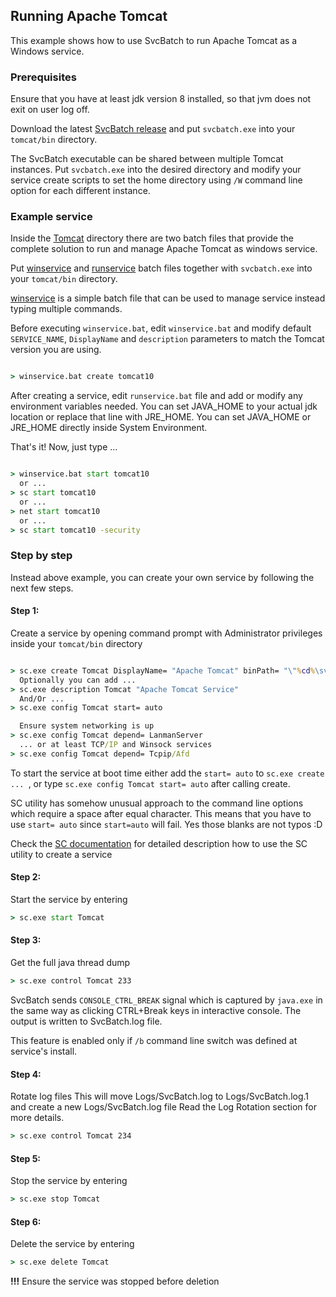 ## Running Apache Tomcat

This example shows how to use SvcBatch to run Apache Tomcat
as a Windows service.


### Prerequisites

Ensure that you have at least jdk version 8 installed, so that
jvm does not exit on user log off.

Download the latest [SvcBatch release](https://github.com/mturk/svcbatch/releases)
and put `svcbatch.exe` into your `tomcat/bin` directory.

The SvcBatch executable can be shared between multiple Tomcat instances.
Put `svcbatch.exe` into the desired directory and modify
your service create scripts to set the home directory using `/W`
command line option for each different instance.


### Example service

Inside the [Tomcat](tomcat/) directory there are two batch files that
provide the complete solution to run and manage Apache Tomcat as
windows service.


Put [winservice](tomcat/winservice.bat) and [runservice](tomcat/runservice.bat)
batch files together with `svcbatch.exe` into your `tomcat/bin` directory.

[winservice](tomcat/winservice.bat) is a simple batch file
that can be used to manage service instead typing multiple commands.

Before executing `winservice.bat`, edit `winservice.bat` and modify
default `SERVICE_NAME`, `DisplayName` and `description`
parameters to match the Tomcat version you are using.

```cmd

> winservice.bat create tomcat10

```

After creating a service, edit `runservice.bat` file and add
or modify any environment variables needed. You can set
JAVA_HOME to your actual jdk location or replace that line
with JRE_HOME. You can set JAVA_HOME or JRE_HOME directly inside
System Environment.

That's it! Now, just type ...

```cmd

> winservice.bat start tomcat10
  or ...
> sc start tomcat10
  or ...
> net start tomcat10
  or ...
> sc start tomcat10 -security

```

### Step by step

Instead above example, you can create your own
service by following the next few steps.

#### Step 1:
Create a service by opening command prompt with Administrator
privileges inside your `tomcat/bin` directory

```cmd

> sc.exe create Tomcat DisplayName= "Apache Tomcat" binPath= "\"%cd%\svcbatch.exe\" /b /w ..\ bin\catalina.bat run"
  Optionally you can add ...
> sc.exe description Tomcat "Apache Tomcat Service"
  And/Or ...
> sc.exe config Tomcat start= auto

  Ensure system networking is up
> sc.exe config Tomcat depend= LanmanServer
  ... or at least TCP/IP and Winsock services
> sc.exe config Tomcat depend= Tcpip/Afd

```

To start the service at boot time either add the `start= auto` to `sc.exe create ... `,
or type `sc.exe config Tomcat start= auto` after calling create.

SC utility has somehow unusual approach to the command line options
which require a space after equal character. This means that you have
to use `start= auto` since `start=auto` will fail. Yes those
blanks are not typos :D

Check the [SC documentation](https://docs.microsoft.com/en-us/windows-server/administration/windows-commands/sc-create)
for detailed description how to use the SC utility to create a service

#### Step 2:
Start the service by entering

```cmd
> sc.exe start Tomcat

```

#### Step 3:
Get the full java thread dump

```cmd
> sc.exe control Tomcat 233

```
SvcBatch sends `CONSOLE_CTRL_BREAK` signal which is captured
by `java.exe` in the same way as clicking CTRL+Break keys in interactive console.
The output is written to SvcBatch.log file.

This feature is enabled only if `/b` command line switch was
defined at service's install.

#### Step 4:
Rotate log files
This will move Logs/SvcBatch.log to Logs/SvcBatch.log.1
and create a new Logs/SvcBatch.log file
Read the Log Rotation section for more details.

```cmd
> sc.exe control Tomcat 234

```

#### Step 5:
Stop the service by entering

```cmd
> sc.exe stop Tomcat

```

#### Step 6:
Delete the service by entering

```cmd
> sc.exe delete Tomcat

```

**!!!** Ensure the service was stopped before deletion
